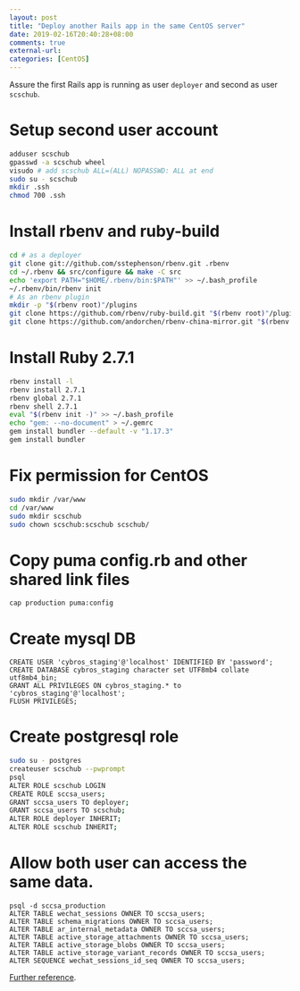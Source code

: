 ```yaml
---
layout: post
title: "Deploy another Rails app in the same CentOS server"
date: 2019-02-16T20:40:28+08:00
comments: true
external-url:
categories: [CentOS]
---
```


Assure the first Rails app is running as user `deployer` and second as user `scschub`.

# Setup second user account

```bash
adduser scschub
gpasswd -a scschub wheel
visudo # add scschub ALL=(ALL) NOPASSWD: ALL at end
sudo su - scschub
mkdir .ssh
chmod 700 .ssh
```

# Install rbenv and ruby-build

```bash
cd # as a deployer
git clone git://github.com/sstephenson/rbenv.git .rbenv
cd ~/.rbenv && src/configure && make -C src
echo 'export PATH="$HOME/.rbenv/bin:$PATH"' >> ~/.bash_profile
~/.rbenv/bin/rbenv init
# As an rbenv plugin
mkdir -p "$(rbenv root)"/plugins
git clone https://github.com/rbenv/ruby-build.git "$(rbenv root)"/plugins/ruby-build
git clone https://github.com/andorchen/rbenv-china-mirror.git "$(rbenv root)"/plugins/rbenv-china-mirror
```

# Install Ruby 2.7.1

```bash
rbenv install -l
rbenv install 2.7.1
rbenv global 2.7.1
rbenv shell 2.7.1
eval "$(rbenv init -)" >> ~/.bash_profile
echo "gem: --no-document" > ~/.gemrc
gem install bundler --default -v "1.17.3"
gem install bundler
```

# Fix permission for CentOS

```bash
sudo mkdir /var/www
cd /var/www
sudo mkdir scschub
sudo chown scschub:scschub scschub/
```

# Copy puma config.rb and other shared link files

```
cap production puma:config
```

# Create mysql DB

```
CREATE USER 'cybros_staging'@'localhost' IDENTIFIED BY 'password';
CREATE DATABASE cybros_staging character set UTF8mb4 collate utf8mb4_bin;
GRANT ALL PRIVILEGES ON cybros_staging.* to 'cybros_staging'@'localhost';
FLUSH PRIVILEGES;
```

# Create postgresql role


```bash
sudo su - postgres
createuser scschub --pwprompt
psql
ALTER ROLE scschub LOGIN
CREATE ROLE sccsa_users;
GRANT sccsa_users TO deployer;
GRANT sccsa_users TO scschub;
ALTER ROLE deployer INHERIT;
ALTER ROLE scschub INHERIT;
```

# Allow both user can access the same data.

```
psql -d sccsa_production
ALTER TABLE wechat_sessions OWNER TO sccsa_users;
ALTER TABLE schema_migrations OWNER TO sccsa_users;
ALTER TABLE ar_internal_metadata OWNER TO sccsa_users;
ALTER TABLE active_storage_attachments OWNER TO sccsa_users;
ALTER TABLE active_storage_blobs OWNER TO sccsa_users;
ALTER TABLE active_storage_variant_records OWNER TO sccsa_users;
ALTER SEQUENCE wechat_sessions_id_seq OWNER TO sccsa_users;
```

[Further reference](https://www.digitalocean.com/community/tutorials/how-to-use-roles-and-manage-grant-permissions-in-postgresql-on-a-vps--2).
